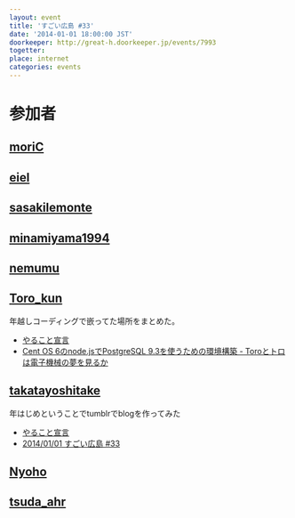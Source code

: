 ```yaml
---
layout: event
title: 'すごい広島 #33'
date: '2014-01-01 18:00:00 JST'
doorkeeper: http://great-h.doorkeeper.jp/events/7993
togetter:
place: internet
categories: events
---
```


# 参加者


## [moriC](https://github.com/moriC)


## [eiel](https://github.com/eiel)


## [sasakilemonte](http://twitter.com/sasakilemonte)


## [minamiyama1994](https://github.com/minamiyama1994)


## [nemumu](https://github.com/nemumu)


## [Toro_kun](https://twitter.com/Toro_kun)

年越しコーディングで嵌ってた場所をまとめた。

* [やること宣言](https://github.com/great-h/great-h.github.io/issues/514)
* [Cent OS 6のnode.jsでPostgreSQL 9.3を使うための環境構築 - Toroとトロは電子機械の夢を見るか](http://106n.net/toro/blog/?p=1266)


## [takatayoshitake](http://twitter.com/takatayoshitake)

年はじめということでtumblrでblogを作ってみた
* [やること宣言](https://github.com/great-h/great-h.github.io/issues/517)
* [2014/01/01 すごい広島 #33](http://tkt-study.tumblr.com/post/71834975787/20140101-great-h)

## [Nyoho](https://github.com/Nyoho)


## [tsuda_ahr](http://twitter.com/tsuda_ahr)
